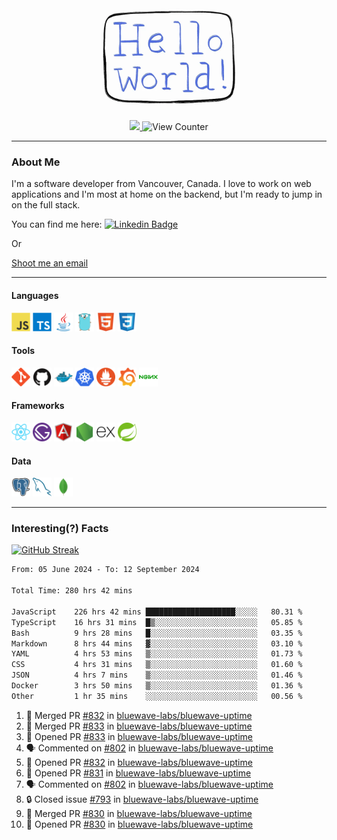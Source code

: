 <div align="center">
    <img src="./img/hello_world.webp" height="200px" width="">
    <div>
        <a href="https://www.linkedin.com/in/ajhollid">
            <img src="https://img.shields.io/badge/LinkedIn-blue"/>
        </a>
        <img src="https://komarev.com/ghpvc/?username=ajhollid&color=yellow" alt="View Counter">
    </div>
</div>

---

### About Me

I'm a software developer from Vancouver, Canada. I love to work on web applications and I'm most at home on the backend, but I'm ready to jump in on the full stack.

You can find me here: [![Linkedin Badge](https://img.shields.io/badge/-ajhollid-blue?style=flat&logo=Linkedin&logoColor=white)](https://www.linkedin.com/in/ajhollid)

Or

[Shoot me an email](mailto:ajhollid@gmail.com)

---

#### Languages

<div>
    <img src="./img/devicons/javascript-original.svg" width=30 height=30 alt="JavaScript">
    <img src="/img/devicons/typescript-original.svg" width=30 height=30 alt="TypeScript">
    <img src="./img/devicons/java-original.svg" width=30 height=30 alt="Java">
    <img src="./img/devicons/go-original.svg" width=30 height=30 alt="Golang">
    <img src="./img/devicons/html5-original.svg" width=30 height=30 alt="HTML 5">
    <img src="./img/devicons/css3-original.svg" width=30 height=30 alt="CSS 3">
</div>

#### Tools

<div>
    <img src="./img/devicons/git-original.svg" width=30 height=30 alt="Git">
    <img src="./img/devicons/github-original.svg" width=30 height=30 alt="Github">
    <img src="./img/devicons/docker-original.svg" width=30 
    height=30 alt="Docker">
    <img src="./img/devicons/kubernetes-original.svg" width=30 height=30 alt="K8">
    <img src="./img/devicons/prometheus-original.svg" width=30 height=30 alt="Prometheus">
    <img src="./img/devicons/grafana-original.svg" width=30 height=30 alt="Grafana">
    <img src="./img/devicons/nginx-original.svg" width=30 height=30 alt="Nginx">
</div>

#### Frameworks

<div>
    <img src="./img/devicons/react-original.svg" width=30 height=30 alt="React">
    <img src="./img/devicons/gatsby-original.svg" width=30 height=30 alt="Gatsby">
    <img src="./img/devicons/angularjs-original.svg" width=30 height=30 alt="AngularJS">
    <img src="./img/devicons/nodejs-original.svg" width=30 height=30 alt="NodeJS">
    <img src="./img/devicons/express-original.svg" width=30 height=30 alt="Express">
    <img src="./img/devicons/spring-original.svg" width=30 height=30 alt="Spring">
</div>

#### Data

<div>
    <img src="./img/devicons/postgresql-original.svg" width=30 height=30 alt="Postgresql">
    <img src="./img/devicons/mysql-original.svg" width=30 height=30 alt="Mysql">
    <img src="./img/devicons/mongodb-original.svg" width=30 height=30 alt="MongoDB">
</div>

---

### Interesting(?) Facts

[![GitHub Streak](http://github-readme-streak-stats.herokuapp.com?user=ajhollid)](https://git.io/streak-stats)

 <!--START_SECTION:waka-->

```txt
From: 05 June 2024 - To: 12 September 2024

Total Time: 280 hrs 42 mins

JavaScript    226 hrs 42 mins ████████████████████░░░░░   80.31 %
TypeScript    16 hrs 31 mins  █▒░░░░░░░░░░░░░░░░░░░░░░░   05.85 %
Bash          9 hrs 28 mins   █░░░░░░░░░░░░░░░░░░░░░░░░   03.35 %
Markdown      8 hrs 44 mins   ▓░░░░░░░░░░░░░░░░░░░░░░░░   03.10 %
YAML          4 hrs 53 mins   ▒░░░░░░░░░░░░░░░░░░░░░░░░   01.73 %
CSS           4 hrs 31 mins   ▒░░░░░░░░░░░░░░░░░░░░░░░░   01.60 %
JSON          4 hrs 7 mins    ▒░░░░░░░░░░░░░░░░░░░░░░░░   01.46 %
Docker        3 hrs 50 mins   ▒░░░░░░░░░░░░░░░░░░░░░░░░   01.36 %
Other         1 hr 35 mins    ░░░░░░░░░░░░░░░░░░░░░░░░░   00.56 %
```

<!--END_SECTION:waka-->


<!--START_SECTION:activity-->
1. 🎉 Merged PR [#832](https://github.com/bluewave-labs/bluewave-uptime/pull/832) in [bluewave-labs/bluewave-uptime](https://github.com/bluewave-labs/bluewave-uptime)
2. 🎉 Merged PR [#833](https://github.com/bluewave-labs/bluewave-uptime/pull/833) in [bluewave-labs/bluewave-uptime](https://github.com/bluewave-labs/bluewave-uptime)
3. 💪 Opened PR [#833](https://github.com/bluewave-labs/bluewave-uptime/pull/833) in [bluewave-labs/bluewave-uptime](https://github.com/bluewave-labs/bluewave-uptime)
4. 🗣 Commented on [#802](https://github.com/bluewave-labs/bluewave-uptime/pull/802#issuecomment-2347412784) in [bluewave-labs/bluewave-uptime](https://github.com/bluewave-labs/bluewave-uptime)
5. 💪 Opened PR [#832](https://github.com/bluewave-labs/bluewave-uptime/pull/832) in [bluewave-labs/bluewave-uptime](https://github.com/bluewave-labs/bluewave-uptime)
6. 💪 Opened PR [#831](https://github.com/bluewave-labs/bluewave-uptime/pull/831) in [bluewave-labs/bluewave-uptime](https://github.com/bluewave-labs/bluewave-uptime)
7. 🗣 Commented on [#802](https://github.com/bluewave-labs/bluewave-uptime/pull/802#issuecomment-2344880802) in [bluewave-labs/bluewave-uptime](https://github.com/bluewave-labs/bluewave-uptime)
8. 🔒 Closed issue [#793](https://github.com/bluewave-labs/bluewave-uptime/issues/793) in [bluewave-labs/bluewave-uptime](https://github.com/bluewave-labs/bluewave-uptime)
9. 🎉 Merged PR [#830](https://github.com/bluewave-labs/bluewave-uptime/pull/830) in [bluewave-labs/bluewave-uptime](https://github.com/bluewave-labs/bluewave-uptime)
10. 💪 Opened PR [#830](https://github.com/bluewave-labs/bluewave-uptime/pull/830) in [bluewave-labs/bluewave-uptime](https://github.com/bluewave-labs/bluewave-uptime)
<!--END_SECTION:activity-->
